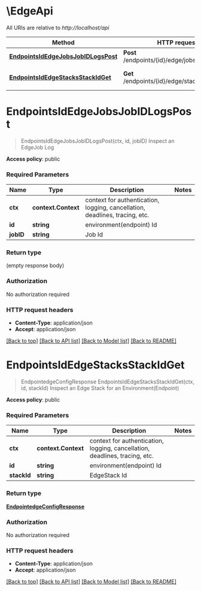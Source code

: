 # \EdgeApi

All URIs are relative to *http://localhost/api*

Method | HTTP request | Description
------------- | ------------- | -------------
[**EndpointsIdEdgeJobsJobIDLogsPost**](EdgeApi.md#EndpointsIdEdgeJobsJobIDLogsPost) | **Post** /endpoints/{id}/edge/jobs/{jobID}/logs | Inspect an EdgeJob Log
[**EndpointsIdEdgeStacksStackIdGet**](EdgeApi.md#EndpointsIdEdgeStacksStackIdGet) | **Get** /endpoints/{id}/edge/stacks/{stackId} | Inspect an Edge Stack for an Environment(Endpoint)


# **EndpointsIdEdgeJobsJobIDLogsPost**
> EndpointsIdEdgeJobsJobIDLogsPost(ctx, id, jobID)
Inspect an EdgeJob Log

**Access policy**: public

### Required Parameters

Name | Type | Description  | Notes
------------- | ------------- | ------------- | -------------
 **ctx** | **context.Context** | context for authentication, logging, cancellation, deadlines, tracing, etc.
  **id** | **string**| environment(endpoint) Id | 
  **jobID** | **string**| Job Id | 

### Return type

 (empty response body)

### Authorization

No authorization required

### HTTP request headers

 - **Content-Type**: application/json
 - **Accept**: application/json

[[Back to top]](#) [[Back to API list]](../README.md#documentation-for-api-endpoints) [[Back to Model list]](../README.md#documentation-for-models) [[Back to README]](../README.md)

# **EndpointsIdEdgeStacksStackIdGet**
> EndpointedgeConfigResponse EndpointsIdEdgeStacksStackIdGet(ctx, id, stackId)
Inspect an Edge Stack for an Environment(Endpoint)

**Access policy**: public

### Required Parameters

Name | Type | Description  | Notes
------------- | ------------- | ------------- | -------------
 **ctx** | **context.Context** | context for authentication, logging, cancellation, deadlines, tracing, etc.
  **id** | **string**| environment(endpoint) Id | 
  **stackId** | **string**| EdgeStack Id | 

### Return type

[**EndpointedgeConfigResponse**](endpointedge.configResponse.md)

### Authorization

No authorization required

### HTTP request headers

 - **Content-Type**: application/json
 - **Accept**: application/json

[[Back to top]](#) [[Back to API list]](../README.md#documentation-for-api-endpoints) [[Back to Model list]](../README.md#documentation-for-models) [[Back to README]](../README.md)

